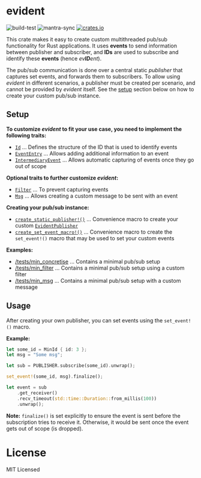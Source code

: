 # evident

![build-test](https://github.com/mhatzl/evident/actions/workflows/rust.yml/badge.svg?branch=main)
![mantra-sync](https://github.com/mhatzl/evident/actions/workflows/mantra_sync.yml/badge.svg?branch=main)
[![crates.io](https://img.shields.io/crates/v/evident)](https://crates.io/crates/evident)

This crate makes it easy to create custom multithreaded pub/sub functionality for Rust applications.
It uses **events** to send information between publisher and subscriber, and **IDs** are used to subscribe and identify these **events** (hence *ev**ID**ent*).

The pub/sub communication is done over a central static *publisher* that captures set events,
and forwards them to subscribers. To allow using *evident* in different scenarios,
a publisher must be created per scenario, and cannot be provided by *evident* itself.
See the [setup](#setup) section below on how to create your custom pub/sub instance.

## Setup

**To customize *evident* to fit your use case, you need to implement the following traits:**

- [`Id`](https://docs.rs/evident/latest/evident/event/trait.Id.html) ... Defines the structure of the ID that is used to identify events
- [`EventEntry`](https://docs.rs/evident/latest/evident/event/entry/trait.EventEntry.html) ... Allows adding additional information to an event
- [`IntermediaryEvent`](https://docs.rs/evident/latest/evident/event/intermediary/trait.IntermediaryEvent.html) ... Allows automatic capturing of events once they go out of scope

**Optional traits to further customize *evident*:**

- [`Filter`](https://docs.rs/evident/latest/evident/event/filter/trait.Filter.html) ... To prevent capturing events
- [`Msg`](https://docs.rs/evident/latest/evident/event/trait.Msg.html) ... Allows creating a custom message to be sent with an event

**Creating your pub/sub instance:**

- [`create_static_publisher!()`](https://docs.rs/evident/latest/evident/macro.create_static_publisher.html) ... Convenience macro to create your custom [`EvidentPublisher`](https://docs.rs/evident/latest/evident/publisher/struct.EvidentPublisher.html)
- [`create_set_event_macro!()`](https://docs.rs/evident/latest/evident/macro.create_set_event_macro.html) ... Convenience macro to create the `set_event!()` macro that may be used to set your custom events

**Examples:**

- [/tests/min_concretise](https://github.com/mhatzl/evident/tree/main/tests/min_concretise) ... Contains a minimal pub/sub setup
- [/tests/min_filter](https://github.com/mhatzl/evident/tree/main/tests/min_filter) ... Contains a minimal pub/sub setup using a custom filter
- [/tests/min_msg](https://github.com/mhatzl/evident/tree/main/tests/min_msg) ... Contains a minimal pub/sub setup with a custom message

## Usage

After creating your own publisher, you can set events using the `set_event!()` macro.

**Example:**

```rust
let some_id = MinId { id: 3 };
let msg = "Some msg";

let sub = PUBLISHER.subscribe(some_id).unwrap();

set_event!(some_id, msg).finalize();

let event = sub
    .get_receiver()
    .recv_timeout(std::time::Duration::from_millis(100))
    .unwrap();
```

**Note:** `finalize()` is set explicitly to ensure the event is sent before the subscription tries to receive it.
Otherwise, it would be sent once the event gets out of scope (is dropped).

# License

MIT Licensed
